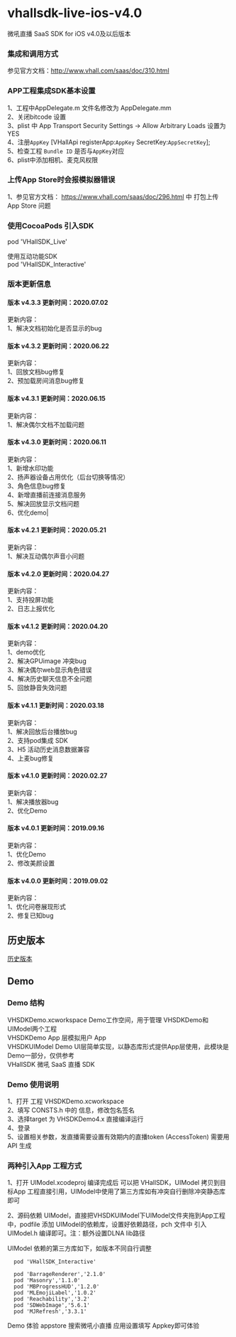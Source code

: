 # vhallsdk-live-ios-v4.0
微吼直播 SaaS SDK for iOS v4.0及以后版本

### 集成和调用方式

参见官方文档：http://www.vhall.com/saas/doc/310.html <br>

### APP工程集成SDK基本设置
1、工程中AppDelegate.m 文件名修改为 AppDelegate.mm<br>
2、关闭bitcode 设置<br>
3、plist 中 App Transport Security Settings -> Allow Arbitrary Loads 设置为YES<br>
4、注册`AppKey`  [VHallApi registerApp:`AppKey` SecretKey:`AppSecretKey`]; <br>
5、检查工程 `Bundle ID` 是否与`AppKey`对应 <br>
6、plist中添加相机、麦克风权限 <br>


### 上传App Store时会报模拟器错误
1、参见官方文档： https://www.vhall.com/saas/doc/296.html 中 打包上传 App Store 问题


### 使用CocoaPods 引入SDK
pod 'VHallSDK_Live'<br>


使用互动功能SDK<br>
pod 'VHallSDK_Interactive'<br>

### 版本更新信息
#### 版本 v4.3.3 更新时间：2020.07.02
更新内容：<br>
1、解决文档初始化是否显示的bug<br>

#### 版本 v4.3.2 更新时间：2020.06.22
更新内容：<br>
1、回放文档bug修复<br>
2、预加载房间消息bug修复<br>

#### 版本 v4.3.1 更新时间：2020.06.15
更新内容：<br>
1、解决偶尔文档不加载问题<br>


#### 版本 v4.3.0 更新时间：2020.06.11
更新内容：<br>
1、新增水印功能<br>
2、扬声器设备占用优化（后台切换等情况）<br>
3、角色信息bug修复<br>
4、新增直播前连接消息服务<br>
5、解决回放显示文档问题<br>
6、优化demo|<br>


#### 版本 v4.2.1 更新时间：2020.05.21
更新内容：<br>
1、解决互动偶尔声音小问题<br>

#### 版本 v4.2.0 更新时间：2020.04.27
更新内容：<br>
1、支持投屏功能<br>
2、日志上报优化<br>

#### 版本 v4.1.2 更新时间：2020.04.20
更新内容：<br>
1、demo优化<br>
2、解决GPUimage 冲突bug<br>
3、解决偶尔web显示角色错误<br>
4、解决历史聊天信息不全问题<br>
5、回放静音失效问题<br>

#### 版本 v4.1.1 更新时间：2020.03.18
更新内容：<br>
1、解决回放后台播放bug<br>
2、支持pod集成 SDK<br>
3、H5 活动历史消息数据兼容<br>
4、上麦bug修复<br>

#### 版本 v4.1.0 更新时间：2020.02.27
更新内容：<br>
1、解决播放器bug<br>
2、优化Demo<br>

#### 版本 v4.0.1 更新时间：2019.09.16
更新内容：<br>
1、优化Demo<br>
2、修改美颜设置<br>


#### 版本 v4.0.0 更新时间：2019.09.02
更新内容：<br>
1、优化问卷展现形式<br>
2、修复已知bug<br>


## 历史版本 
[历史版本](https://github.com/vhall/vhallsdk_live_ios)<br>


## Demo

### Demo 结构
VHSDKDemo.xcworkspace   Demo工作空间，用于管理 VHSDKDemo和UIModel两个工程<br>
VHSDKDemo 	        App 层模拟用户 App  <br>
VHSDKUIModel            Demo UI层简单实现，以静态库形式提供App层使用，此模块是Demo一部分，仅供参考<br>
VHallSDK                微吼 SaaS 直播 SDK<br>

### Demo 使用说明
1、打开 工程 VHSDKDemo.xcworkspace <br>
2、填写 CONSTS.h 中的 信息，修改包名签名<br>
3、选择target 为 VHSDKDemo4.x 直接编译运行<br>
4、登录<br>
5、设置相关参数，发直播需要设置有效期内的直播token (AccessToken) 需要用 API 生成<br>
 


### 两种引入App 工程方式

1、打开 UIModel.xcodeproj 编译完成后 可以把  VHallSDK，UIModel 拷贝到目标App 工程直接引用，UIModel中使用了第三方库如有冲突自行删除冲突静态库即可<br>

2、源码依赖 UIModel，直接把VHSDKUIModel下UIModel文件夹拖到App工程中，podfile 添加 UIModel的依赖库，设置好依赖路径，pch 文件中 引入UIModel.h 编译即可。注：额外设置DLNA lib路径<br>

UIModel 依赖的第三方库如下，如版本不同自行调整
```
  pod 'VHallSDK_Interactive'

  pod 'BarrageRenderer','2.1.0'
  pod 'Masonry','1.1.0'
  pod 'MBProgressHUD','1.2.0'
  pod 'MLEmojiLabel','1.0.2'
  pod 'Reachability','3.2'
  pod 'SDWebImage','5.6.1'
  pod 'MJRefresh','3.3.1'
```

Demo 体验 appstore 搜索微吼小直播 应用设置填写 Appkey即可体验<br>

